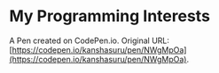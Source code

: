 # My Programming Interests

A Pen created on CodePen.io. Original URL: [https://codepen.io/kanshasuru/pen/NWgMpOa](https://codepen.io/kanshasuru/pen/NWgMpOa).


